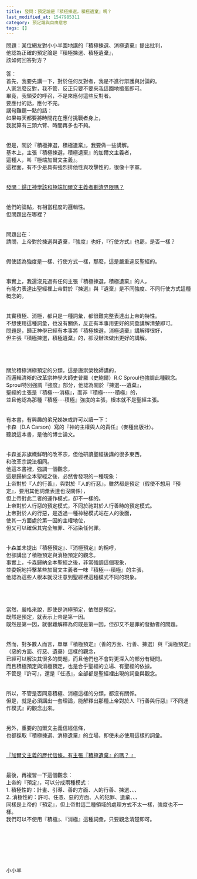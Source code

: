 ```yaml
---
title: 發問：預定論是『積極揀選，積極遺棄』嗎？
last_modified_at: 1547985311
category: 預定論與自由意志
tags: []
---
```


<p>問題：某位網友對小小羊園地講的『積極揀選、消極遺棄』提出批判，<br/>他認為正確的預定論是『積極揀選、積極遺棄』，<br/>該如何回答對方？<br/><!--more--><br/>答：<br/>首先，我要先講一下，對於任何反對者，我是不進行辯護與討論的。<br/>人家怎麼反對，我不管，反正只要不要來我這園地搗蛋即可。<br/>畢竟，我領受的呼召，不是來應付這些反對者。<br/>要應付的話，應付不完。<br/>講句難聽一點的話：<br/>如果每天都要將時間花在應付挑戰者身上，<br/>我就算有三頭六臂、時間再多也不夠。<br/><br/><br/>但是，關於『積極揀選，積極遺棄』，我要做一些講解。 <br/>基本上，主張『積極揀選，積極遺棄』的加爾文主義者，<br/>這種人，叫『極端加爾文主義』。<br/>這裡面，有不少是具有強烈排他性與攻擊性的，很像十字軍。<br/> <br/><br/><a href="/posts/269195020">發問：歸正神學該和極端加爾文主義者劃清界限嗎？ </a><br/> <br/><br/>他們的論點，有相當程度的邏輯性。<br/>但問題出在哪裡？<br/> <br/><br/>問題出在：<br/>請問，上帝對於揀選與遺棄，『強度』也好，『行使方式』也罷，是否一樣？<br/> <br/><br/>假使認為強度是一樣、行使方式一樣，那麼，這是嚴重違反聖經的。<br/> <br/><br/>事實上，我還沒見過有任何主張『積極揀選，積極遺棄』的人，<br/>有能力表達出聖經裡上帝對於『揀選』與『遺棄』是不同強度、不同行使方式這種概念的。<br/> <br/><br/>其實積極、消極，都只是一種詞彙，都很難完整表達出上帝的特性。<br/>不想使用這種詞彙，也沒有關係，反正有本事用更好的詞彙講解清楚即可。<br/>問題是，歸正神學已經有本事將『積極揀選，消極遺棄』講解得很好，<br/>但主張『積極揀選，積極遺棄』的，卻沒辦法做出更好的講解。<br/> <br/><br/><br/><br/>關於積極消極預定的分類，這是唐崇榮牧師講的，<br/>而邏輯清晰的改革宗神學大師史普羅（史鮑爾）R.C Sproul也強調此種觀念。<br/>Sproul特別強調『強度』部分，他認為關於『揀選---遺棄』，<br/>聖經的主張是『積極---消極』，而非『積極-----積極』的，<br/>並且他認為那種『積極---積極』強度的主張，根本就不是聖經主張。<br/> <br/><br/>有本書，有興趣的弟兄姊妹或許可以讀一下：<br/>卡森（D.A Carson）寫的『神的主權與人的責任』（麥種出版社）。<br/>聽說這本書，是他的博士論文。<br/> <br/><br/>卡森並非旗幟鮮明的改革宗，但他研讀聖經後講的很多東西，<br/>和改革宗說法相同。<br/>他這本書裡，強調一個觀念，<br/>這是歸納全本聖經之後，必然會發現的一種現象：<br/>上帝對於『人的行善』，與對於『人的行惡』，雖然都是預定（假使不想用『預定』，要用其他詞彙表達也沒關係），<br/>但上帝對此二者的運作模式，卻不一樣的。<br/>上帝對於人行惡的預定模式，不同於祂對於人行善時的預定模式。<br/>上帝對於人的行惡，是透過一種神秘模式站在人的後面，<br/>使其一方面處於第一因的主權地位，<br/>但又可以確保其完全無罪、不沾染任何罪。<br/><br/><br/>卡森並未提出『積極預定』、『消極預定』的稱呼，<br/>但卻講出了積極預定與消極預定的觀念。<br/>事實上，卡森歸納全本聖經之後，非常強調這個現象，<br/>並委婉地抨擊某些加爾文主義者一味『積極---積極』的主張，<br/>他認為這些人根本就沒注意到聖經裡這種模式不同的現象。<br/> <br/> <br/><br/><br/>當然，嚴格來說，即使是消極預定，依然是預定。<br/>既然是預定，就表示上帝是第一因。<br/>既然是第一因，就很難解釋為何既是第一因，但卻又不是罪的發動者的問題。<br/> <br/><br/>然而，對多數人而言，單單『積極預定』（善的方面、行善、揀選）與『消極預定』（惡的方面、行惡、遺棄）這樣的觀念，<br/>已經可以解決其很多的問題，而且他們也不會對更深入的部分有疑問。<br/>而且積極預定與消極預定，也是合乎聖經的立場、有聖經的依據。<br/>不管是『許可』，還是『任憑』，全部都是聖經裡出現的詞彙與觀念。<br/> <br/><br/>所以，不管是否同意積極、消極這樣的分類，都沒有關係。<br/>但是，就是必須講出一套理論，能解釋出那種上帝對於人『行善與行惡』『不同運作模式』的觀念出來。<br/> <br/><br/>另外，重要的加爾文主義信經信條，<br/>也都採取『積極揀選、消極遺棄』的立場，即使未必使用這樣的詞彙。<br/> <br/><br/><a href="/posts/269193912">『加爾文主義的歷代信條，有主張『積極遺棄』的嗎？ 』</a><br/> <br/><br/>最後，再複習一下這個觀念：<br/>上帝的『預定』，可以分成兩種模式：<br/>1.	積極性的：計畫、引導、善的方面、人的行善、揀選、、、<br/>2.	消極性的：許可、任憑、惡的方面、人的犯罪、遺棄、、、<br/>同樣是上帝的『預定』，但上帝對這二種領域的處理方式不太一樣，強度也不一樣。<br/>我們可以不使用『積極』、『消極』這種詞彙，只要觀念清楚即可。<br/><br/><br/><br/><br/><br/><br/><br/>小小羊<br/><br/><br/><br/>
</p>